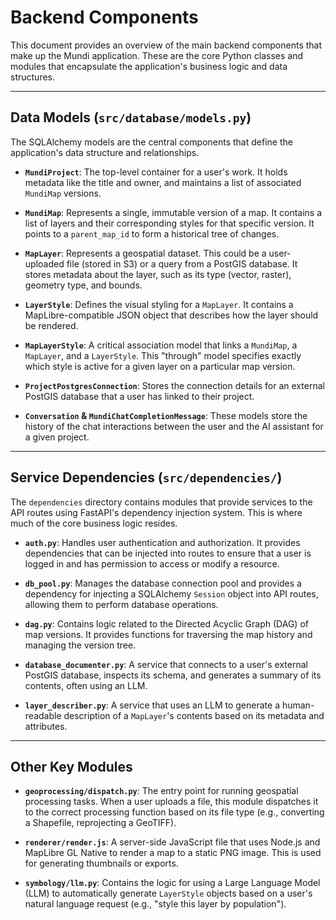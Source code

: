 # Backend Components

This document provides an overview of the main backend components that make up the Mundi application. These are the core Python classes and modules that encapsulate the application's business logic and data structures.

---

## Data Models (`src/database/models.py`)

The SQLAlchemy models are the central components that define the application's data structure and relationships.

-   **`MundiProject`**: The top-level container for a user's work. It holds metadata like the title and owner, and maintains a list of associated `MundiMap` versions.

-   **`MundiMap`**: Represents a single, immutable version of a map. It contains a list of layers and their corresponding styles for that specific version. It points to a `parent_map_id` to form a historical tree of changes.

-   **`MapLayer`**: Represents a geospatial dataset. This could be a user-uploaded file (stored in S3) or a query from a PostGIS database. It stores metadata about the layer, such as its type (vector, raster), geometry type, and bounds.

-   **`LayerStyle`**: Defines the visual styling for a `MapLayer`. It contains a MapLibre-compatible JSON object that describes how the layer should be rendered.

-   **`MapLayerStyle`**: A critical association model that links a `MundiMap`, a `MapLayer`, and a `LayerStyle`. This "through" model specifies exactly which style is active for a given layer on a particular map version.

-   **`ProjectPostgresConnection`**: Stores the connection details for an external PostGIS database that a user has linked to their project.

-   **`Conversation` & `MundiChatCompletionMessage`**: These models store the history of the chat interactions between the user and the AI assistant for a given project.

---

## Service Dependencies (`src/dependencies/`)

The `dependencies` directory contains modules that provide services to the API routes using FastAPI's dependency injection system. This is where much of the core business logic resides.

-   **`auth.py`**: Handles user authentication and authorization. It provides dependencies that can be injected into routes to ensure that a user is logged in and has permission to access or modify a resource.

-   **`db_pool.py`**: Manages the database connection pool and provides a dependency for injecting a SQLAlchemy `Session` object into API routes, allowing them to perform database operations.

-   **`dag.py`**: Contains logic related to the Directed Acyclic Graph (DAG) of map versions. It provides functions for traversing the map history and managing the version tree.

-   **`database_documenter.py`**: A service that connects to a user's external PostGIS database, inspects its schema, and generates a summary of its contents, often using an LLM.

-   **`layer_describer.py`**: A service that uses an LLM to generate a human-readable description of a `MapLayer`'s contents based on its metadata and attributes.

---

## Other Key Modules

-   **`geoprocessing/dispatch.py`**: The entry point for running geospatial processing tasks. When a user uploads a file, this module dispatches it to the correct processing function based on its file type (e.g., converting a Shapefile, reprojecting a GeoTIFF).

-   **`renderer/render.js`**: A server-side JavaScript file that uses Node.js and MapLibre GL Native to render a map to a static PNG image. This is used for generating thumbnails or exports.

-   **`symbology/llm.py`**: Contains the logic for using a Large Language Model (LLM) to automatically generate `LayerStyle` objects based on a user's natural language request (e.g., "style this layer by population").
